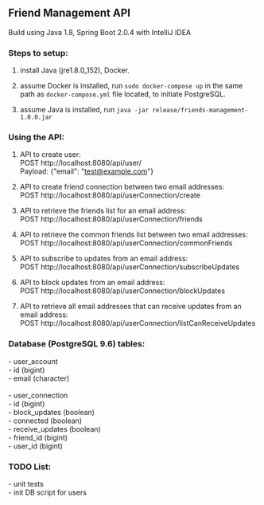 <h2>Friend Management API </h2>
Build using Java 1.8, Spring Boot 2.0.4 with IntelliJ IDEA 

<h3>Steps to setup:</h3>

1. install Java (jre1.8.0_152), Docker.

1. assume Docker is installed, run `sudo docker-compose up` in the same path as `docker-compose.yml` file located, to initiate PostgreSQL.

1. assume Java is installed, run `java -jar release/friends-management-1.0.0.jar`

<h3>Using the API:</h3>

1. API to create user:<br>
POST http://localhost:8080/api/user/ <br>
Payload: {"email": "test@example.com"}

1. API to create friend connection between two email addresses:<br>
POST http://localhost:8080/api/userConnection/create

1. API to retrieve the friends list for an email address:<br>
POST http://localhost:8080/api/userConnection/friends

1. API to retrieve the common friends list between two email addresses:<br>
POST http://localhost:8080/api/userConnection/commonFriends

1. API to subscribe to updates from an email address:<br>
POST http://localhost:8080/api/userConnection/subscribeUpdates

1. API to block updates from an email address:<br>
POST http://localhost:8080/api/userConnection/blockUpdates

1. API to retrieve all email addresses that can receive updates from an email address:<br>
POST http://localhost:8080/api/userConnection/listCanReceiveUpdates

<h3>Database (PostgreSQL 9.6) tables:</h3>
- user_account<br>
  - id (bigint)<br>
  - email (character)<br><br>
- user_connection<br>
  - id (bigint)<br>
  - block_updates (boolean)<br>
  - connected (boolean)<br>
  - receive_updates (boolean)<br>
  - friend_id (bigint)<br>
  - user_id (bigint)<br>

<h3>TODO List: </h3>
- unit tests<br>
- init DB script for users
